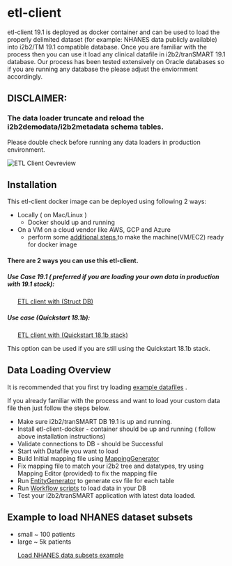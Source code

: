 # etl-client

etl-client 19.1 is deployed as docker container and can be used to load the properly delimited dataset (for example: NHANES data publicly available)  into i2b2/TM 19.1 compatible database. Once you are familiar with the process then you can use it load any clinical datafile in i2b2/tranSMART 19.1 database. Our process has been tested extensively on Oracle databases so if you are running any database the please adjust the enviornment accordingly.

## DISCLAIMER:
### The data loader truncate and reload the i2b2demodata/i2b2metadata schema tables.
Please double check before running any data loaders in production environment.



![ETL Client Oevreview](https://github.com/hms-dbmi/etl-client-docker/blob/master/etl-client-19.1.png)

## Installation

This etl-client docker image can be deployed using following 2 ways:

* Locally ( on Mac/Linux )
  * Docker should up and running
* On a VM on a cloud vendor like AWS, GCP and Azure
  * perform some [additional steps ](https://github.com/hms-dbmi/etl-client-docker/blob/master/etl-client-AWS-EC2.md) to make the machine(VM/EC2) ready for docker image




#### There are 2 ways you can use this etl-client.

##### Use Case 19.1 ( preferred if you are loading your own data in production with 19.1 stack):

&nbsp;&nbsp;&nbsp;&nbsp;&nbsp;&nbsp;[ETL client with (Struct DB)](https://github.com/hms-dbmi/etl-client-docker/blob/master/useCase-19.1.md)




##### Use case (Quickstart 18.1b):

&nbsp;&nbsp;&nbsp;&nbsp;&nbsp;&nbsp;[ETL client with (Quickstart 18.1b stack)](https://github.com/hms-dbmi/etl-client-docker/blob/master/useCase1.md)

This option can be used if you are still using the Quickstart 18.1b stack.



## Data Loading Overview

It is recommended that you first try loading [example datafiles](https://github.com/hms-dbmi/ETLToolSuite-MappingGenerator/tree/master/example) .


If you already familiar with the process and want to load your custom data file then just follow the steps below.

* Make sure i2b2/tranSMART DB 19.1 is up and running.
* Install etl-client-docker  - container should be up and running ( follow above installation instructions)
* Validate connections to DB -  should be Successful
* Start with Datafile you want to load
* Build Initial mapping file using [MappingGenerator](https://github.com/hms-dbmi/ETLToolSuite-MappingGenerator)
* Fix mapping file to match your i2b2 tree and datatypes, try using Mapping Editor (provided) to fix the mapping file
* Run [EntityGenerator](https://github.com/hms-dbmi/ETLToolSuite-EntityGenerator) to generate csv file for each table
* Run [Workflow scripts](https://github.com/hms-dbmi/ETLToolSuite-WorkflowScripts) to load data in your DB
* Test your i2b2/tranSMART application with latest data loaded.


## Example to load NHANES dataset subsets

* small ~ 100 patients
* large ~ 5k patients

&nbsp;&nbsp;&nbsp;&nbsp;&nbsp;&nbsp;[Load NHANES data subsets example](https://github.com/hms-dbmi/ETLToolSuite-EntityGenerator/blob/master/Example-NHANES.md)
